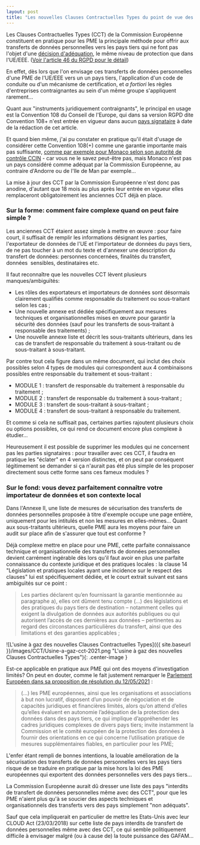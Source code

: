 ```yaml
---
layout: post
title: "Les nouvelles Clauses Contractuelles Types du point de vue des PME"
---
```

Les Clauses Contractuelles Types (CCT) de la Commission Européenne constituent en pratique pour les PME la principale méthode pour offrir aux transferts de données personnelles vers les pays tiers qui ne font pas l'objet d'une [décision d'adéquation](https://ec.europa.eu/info/law/law-topic/data-protection/international-dimension-data-protection/adequacy-decisions_en), le même niveau de protection que dans l'UE/EEE. ([Voir l'article 46 du RGPD pour le détail](https://www.cnil.fr/fr/reglement-europeen-protection-donnees/chapitre5#Article46))

En effet, dès lors que l'on envisage ces transferts de données personnelles d'une PME de l'UE/EEE vers un un pays tiers, l'application d'un code de conduite ou d'un mécanisme de certification, et _a fortiori_ les règles d'entreprises contraignantes au sein d'un même groupe s'appliquent rarement...

Quant aux "instruments juridiquement contraignants", le principal en usage est la Convention 108 du Conseil de l'Europe, qui dans sa version RGPD dite Convention 108+ n'est entrée en vigueur dans aucun [pays signataire](https://www.coe.int/fr/web/conventions/full-list/-/conventions/treaty/108/signatures?module=signatures-by-treaty&treatynum=223) à date de la rédaction de cet article.

Et quand bien même, j'ai pu constater en pratique qu'il était d'usage de considérer cette Convention 108(+) comme une garantie importante mais pas suffisante, [comme par exemple pour Monaco selon son autorité de contrôle CCIN](https://www.ccin.mc/fr/impact-du-rgpd-a-monaco-faq) - car vous ne le savez peut-être pas, mais Monaco n'est pas un pays considéré comme adéquat par la Commission Européenne, au contraire d'Andorre ou de l'Ile de Man par exemple...

La mise à jour des CCT par la Commission Européenne n'est donc pas anodine, d'autant que 18 mois au plus après leur entrée en vigueur elles remplaceront obligatoirement les anciennes CCT déjà en place.

### Sur la forme: comment faire complexe quand on peut faire simple ?

Les anciennes CCT étaient assez simple à mettre en œuvre : pour faire court, il suffisait de remplir les informations désignant les parties, l'exportateur de données de l'UE et l'importateur de données du pays tiers, de ne pas toucher à un mot du texte et d'annexer une description du transfert de données: personnes concernées, finalités du transfert, données  sensibles, destinataires etc.

Il faut reconnaître que les nouvelles CCT lèvent plusieurs manques/ambiguïtés:
* Les rôles des exportateurs et importateurs de données sont désormais clairement qualifiés comme responsable du traitement ou sous-traitant selon les cas ;
* Une nouvelle annexe est dédiée spécifiquement aux mesures techniques et organisationnelles mises en œuvre pour garantir la sécurité des données (sauf pour les transferts de sous-traitant à responsable des traitements) ;
* Une nouvelle annexe liste et décrit les sous-traitants ultérieurs, dans les cas de transfert de responsable du traitement à sous-traitant ou de sous-traitant à sous-traitant.

Par contre tout cela figure dans un même document, qui inclut des choix possibles selon 4 types de modules qui correspondent aux 4 combinaisons possibles entre responsable du traitement et sous-traitant :
* MODULE 1 : transfert de responsable du traitement à responsable du traitement ;
* MODULE 2 : transfert de responsable du traitement à sous-traitant ;
* MODULE 3 : transfert de sous-traitant à sous-traitant ;
* MODULE 4 : transfert de sous-traitant à responsable du traitement.

Et comme si cela ne suffisait pas, certaines parties rajoutent plusieurs choix ou options possibles, ce qui rend ce document encore plus complexe à étudier...

Heureusement il est possible de supprimer les modules qui ne concernent pas les parties signataires : pour travailler avec ces CCT, il faudra en pratique les "éclater" en 4 version distinctes, et on peut par conséquent légitimement se demander si ça n'aurait pas été plus simple de les proposer directement sous cette forme sans ces fameux modules ?

### Sur le fond: vous devez parfaitement connaître votre importateur de données et son contexte local

Dans l'Annexe II, une liste de mesures de sécurisation des transferts de données personnelles proposée à titre d'exemple occupe une page entière, uniquement pour les intitulés et non les mesures en elles-mêmes... Quant aux sous-traitants ultérieurs, quelle PME aura les moyens pour faire un audit sur place afin de  s'assurer que tout est conforme ?

Déjà complexe mettre en place pour une PME, cette parfaite connaissance technique et organisationnelle des transferts de données personnelles devient carrément ingérable dès lors qu'il faut avoir en plus une parfaite connaissance du contexte juridique et des pratiques locales : la clause 14 "Législation et pratiques locales ayant une incidence sur le respect des clauses" lui est spécifiquement dédiée, et le court extrait suivant est sans ambiguïtés sur ce point :

>Les parties déclarent qu’en fournissant la garantie mentionnée au paragraphe a), elles ont dûment tenu compte (...) des législations et des pratiques du pays tiers de destination – notamment celles qui exigent la divulgation de données aux autorités publiques ou qui autorisent l’accès de ces dernières aux données – pertinentes au regard des circonstances particulières du transfert, ainsi que des limitations et des garanties applicables ;

![L'usine à gaz des nouvelles Clauses Contractuelles Types]({{ site.baseurl }}/images/CCT/Usine-a-gaz-cct-2021.png "L'usine à gaz des nouvelles Clauses Contractuelles Types"){: .center-image }

Est-ce applicable en pratique aux PME qui ont des moyens d'investigation limités? On peut en douter, comme le fait justement remarquer le [Parlement Européen dans sa proposition de résolution du 12/05/2021](https://www.europarl.europa.eu/doceo/document/B-9-2021-0267_FR.html) :

>(...) les PME européennes, ainsi que les organisations et associations à but non lucratif, disposent d’un pouvoir de négociation et de capacités juridiques et financières limités, alors qu’on attend d’elles qu’elles évaluent en autonomie l’adéquation de la protection des données dans des pays tiers, ce qui implique d’appréhender les cadres juridiques complexes de divers pays tiers; invite instamment la Commission et le comité européen de la protection des données à fournir des orientations en ce qui concerne l’utilisation pratique de mesures supplémentaires fiables, en particulier pour les PME;

L'enfer étant rempli de bonnes intentions, la louable amélioration de la sécurisation des transferts de données personnelles vers les pays tiers risque de se traduire en pratique par la mise hors la loi des PME européennes qui exportent des données personnelles vers des pays tiers...

La Commission Européenne aurait dû dresser une liste des pays "interdits de transfert de données personnelles même avec des CCT", pour que les PME n'aient plus qu'à se soucier des aspects techniques et organisationnels des transferts vers des pays simplement "non adéquats".

Sauf que cela impliquerait en particulier de mettre les Etats-Unis avec leur CLOUD Act (23/03/2018) sur cette liste de pays interdits de transfert de données personnelles même avec des CCT, ce qui semble politiquement difficile à envisager malgré (ou à cause de) la toute puissance des GAFAM...
